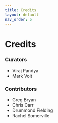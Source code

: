 ```yaml
---
title: Credits
layout: default
nav_order: 5
---
```


# Credits

### Curators

* Viraj Pandya
* Mark Voit

### Contributors

* Greg Bryan
* Chris Carr
* Drummond Fielding
* Rachel Somerville

